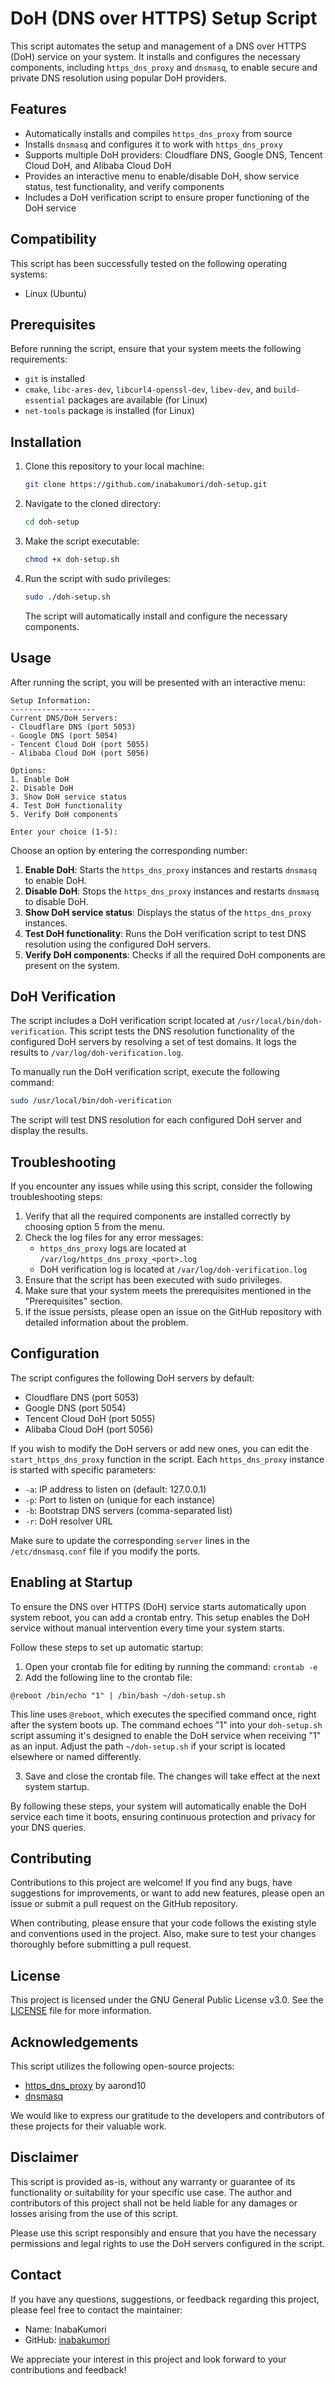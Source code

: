 # DoH (DNS over HTTPS) Setup Script

This script automates the setup and management of a DNS over HTTPS (DoH) service on your system. It installs and configures the necessary components, including `https_dns_proxy` and `dnsmasq`, to enable secure and private DNS resolution using popular DoH providers.

## Features

- Automatically installs and compiles `https_dns_proxy` from source
- Installs `dnsmasq` and configures it to work with `https_dns_proxy`
- Supports multiple DoH providers: Cloudflare DNS, Google DNS, Tencent Cloud DoH, and Alibaba Cloud DoH
- Provides an interactive menu to enable/disable DoH, show service status, test functionality, and verify components
- Includes a DoH verification script to ensure proper functioning of the DoH service

## Compatibility

This script has been successfully tested on the following operating systems:
- Linux (Ubuntu)

## Prerequisites

Before running the script, ensure that your system meets the following requirements:

- `git` is installed
- `cmake`, `libc-ares-dev`, `libcurl4-openssl-dev`, `libev-dev`, and `build-essential` packages are available (for Linux)
- `net-tools` package is installed (for Linux)

## Installation

1. Clone this repository to your local machine:

   ```bash
   git clone https://github.com/inabakumori/doh-setup.git
   ```

2. Navigate to the cloned directory:

   ```bash
   cd doh-setup
   ```

3. Make the script executable:

   ```bash
   chmod +x doh-setup.sh
   ```

4. Run the script with sudo privileges:

   ```bash
   sudo ./doh-setup.sh
   ```

   The script will automatically install and configure the necessary components.

## Usage

After running the script, you will be presented with an interactive menu:

```
Setup Information:
-------------------
Current DNS/DoH Servers:
- Cloudflare DNS (port 5053)
- Google DNS (port 5054)
- Tencent Cloud DoH (port 5055)
- Alibaba Cloud DoH (port 5056)

Options:
1. Enable DoH
2. Disable DoH
3. Show DoH service status
4. Test DoH functionality
5. Verify DoH components

Enter your choice (1-5):
```

Choose an option by entering the corresponding number:

1. **Enable DoH**: Starts the `https_dns_proxy` instances and restarts `dnsmasq` to enable DoH.
2. **Disable DoH**: Stops the `https_dns_proxy` instances and restarts `dnsmasq` to disable DoH.
3. **Show DoH service status**: Displays the status of the `https_dns_proxy` instances.
4. **Test DoH functionality**: Runs the DoH verification script to test DNS resolution using the configured DoH servers.
5. **Verify DoH components**: Checks if all the required DoH components are present on the system.

## DoH Verification

The script includes a DoH verification script located at `/usr/local/bin/doh-verification`. This script tests the DNS resolution functionality of the configured DoH servers by resolving a set of test domains. It logs the results to `/var/log/doh-verification.log`.

To manually run the DoH verification script, execute the following command:

```bash
sudo /usr/local/bin/doh-verification
```

The script will test DNS resolution for each configured DoH server and display the results.

## Troubleshooting

If you encounter any issues while using this script, consider the following troubleshooting steps:

1. Verify that all the required components are installed correctly by choosing option 5 from the menu.
2. Check the log files for any error messages:
   - `https_dns_proxy` logs are located at `/var/log/https_dns_proxy_<port>.log`
   - DoH verification log is located at `/var/log/doh-verification.log`
3. Ensure that the script has been executed with sudo privileges.
4. Make sure that your system meets the prerequisites mentioned in the "Prerequisites" section.
5. If the issue persists, please open an issue on the GitHub repository with detailed information about the problem.

## Configuration

The script configures the following DoH servers by default:

- Cloudflare DNS (port 5053)
- Google DNS (port 5054)
- Tencent Cloud DoH (port 5055)
- Alibaba Cloud DoH (port 5056)

If you wish to modify the DoH servers or add new ones, you can edit the `start_https_dns_proxy` function in the script. Each `https_dns_proxy` instance is started with specific parameters:

- `-a`: IP address to listen on (default: 127.0.0.1)
- `-p`: Port to listen on (unique for each instance)
- `-b`: Bootstrap DNS servers (comma-separated list)
- `-r`: DoH resolver URL

Make sure to update the corresponding `server` lines in the `/etc/dnsmasq.conf` file if you modify the ports.

## Enabling at Startup

To ensure the DNS over HTTPS (DoH) service starts automatically upon system reboot, you can add a crontab entry. This setup enables the DoH service without manual intervention every time your system starts.

Follow these steps to set up automatic startup:

1. Open your crontab file for editing by running the command: `crontab -e`
2. Add the following line to the crontab file:

```
@reboot /bin/echo "1" | /bin/bash ~/doh-setup.sh
```

This line uses `@reboot`, which executes the specified command once, right after the system boots up. The command echoes "1" into your `doh-setup.sh` script assuming it's designed to enable the DoH service when receiving "1" as an input. Adjust the path `~/doh-setup.sh` if your script is located elsewhere or named differently.

3. Save and close the crontab file. The changes will take effect at the next system startup.

By following these steps, your system will automatically enable the DoH service each time it boots, ensuring continuous protection and privacy for your DNS queries.

## Contributing

Contributions to this project are welcome! If you find any bugs, have suggestions for improvements, or want to add new features, please open an issue or submit a pull request on the GitHub repository.

When contributing, please ensure that your code follows the existing style and conventions used in the project. Also, make sure to test your changes thoroughly before submitting a pull request.

## License

This project is licensed under the GNU General Public License v3.0. See the [LICENSE](LICENSE) file for more information.

## Acknowledgements

This script utilizes the following open-source projects:

- [https_dns_proxy](https://github.com/aarond10/https_dns_proxy) by aarond10
- [dnsmasq](http://www.thekelleys.org.uk/dnsmasq/doc.html)

We would like to express our gratitude to the developers and contributors of these projects for their valuable work.

## Disclaimer

This script is provided as-is, without any warranty or guarantee of its functionality or suitability for your specific use case. The author and contributors of this project shall not be held liable for any damages or losses arising from the use of this script.

Please use this script responsibly and ensure that you have the necessary permissions and legal rights to use the DoH servers configured in the script.

## Contact

If you have any questions, suggestions, or feedback regarding this project, please feel free to contact the maintainer:

- Name: InabaKumori
- GitHub: [inabakumori](https://github.com/inabakumori)

We appreciate your interest in this project and look forward to your contributions and feedback!
